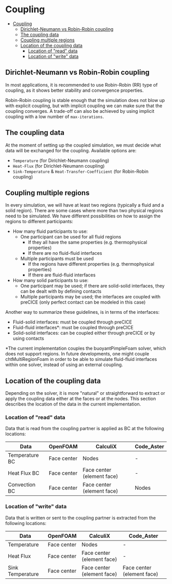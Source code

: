 # Coupling


<!-- toc orderedList:0 -->

- [Coupling](#coupling)
	- [Dirichlet-Neumann vs Robin-Robin coupling](#dirichlet-neumann-vs-robin-robin-coupling)
	- [The coupling data](#the-coupling-data)
	- [Coupling multiple regions](#coupling-multiple-regions)
	- [Location of the coupling data](#location-of-the-coupling-data)
		- [Location of "read" data](#location-of-read-data)
		- [Location of "write" data](#location-of-write-data)

<!-- tocstop -->



## Dirichlet-Neumann vs Robin-Robin coupling

In most applications, it is recommended to use Robin-Robin (RR) type of coupling, as it shows better stability and convergence properties.

Robin-Robin coupling is stable enough that the simulation does not blow up with explicit coupling, but with implicit coupling we can make sure that the coupling converges.  A trade-off can also be achieved by using implicit coupling with a low number of `max-iterations`.

## The coupling data

At the moment of setting up the coupled simulation, we must decide what data will be exchanged for the coupling.  Available options are:
- `Temperature` (for Dirichlet-Neumann coupling)
- `Heat-Flux` (for Dirichlet-Neumann coupling)
- `Sink-Temperature` & `Heat-Transfer-Coefficient` (for Robin-Robin coupling)

## Coupling multiple regions

In every simulation, we will have at least two regions (typically a fluid and a solid region).  There are some cases where more than two physical regions need to be simulated.  We have different possibilities on how to assign the regions to different participants:

- How many fluid participants to use:
    - One participant can be used for all fluid regions
        - If they all have the same properties (e.g. thermophysical properties)
        - If there are no fluid-fluid interfaces
    - Multiple participants must be used
        - If the regions have different properties (e.g. thermophysical properties)
        - If there are fluid-fluid interfaces
- How many solid participants to use:
    - One participant may be used; if there are solid-solid interfaces, they can be dealt with by defining contacts
    - Multiple participants may be used; the interfaces are coupled with preCICE (only perfect contact can be modeled in this case)

Another way to summarize these guidelines, is in terms of the interfaces:
- Fluid-solid interfaces: must be coupled through preCICE
- Fluid-fluid interfaces*: must be coupled through preCICE
- Solid-solid interfaces: can be coupled either through preCICE or by using contacts

*The current implementation couples the buoyantPimpleFoam solver, which does not support regions.  In future developments, one might couple chtMultiRegionFoam in order to be able to simulate fluid-fluid interfaces within one solver, instead of using an external coupling.

## Location of the coupling data

Depending on the solver, it is more "natural" or straightforward to extract or apply the coupling data either at the faces or at the nodes.  This section describes the location of the data in the current implementation.

### Location of "read" data
Data that is read from the coupling partner is applied as BC at the following locations:

| Data | OpenFOAM | CalculiX | Code_Aster |
|---|---|---|---|
| Temperature BC | Face center | Nodes | - |
| Heat Flux BC | Face center | Face center (element face) | - |
| Convection BC | Face center | Face center (element face) | Nodes

### Location of "write" data
Data that is written or sent to the coupling partner is extracted from the following locations:

| Data | OpenFOAM | CalculiX | Code_Aster |
|---|---|---|---|
| Temperature | Face center | Nodes | - |
| Heat Flux | Face center | Face center (element face) | - |
| Sink Temperature | Face center | Face center (element face) | Face center (element face)
